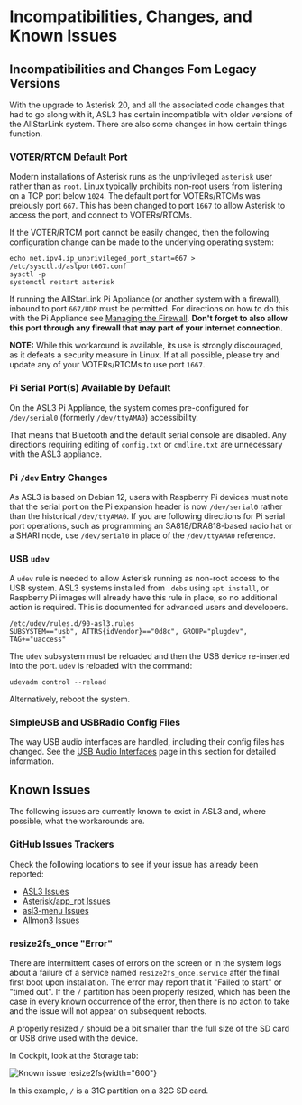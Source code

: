 # Incompatibilities, Changes, and Known Issues

## Incompatibilities and Changes Fom Legacy Versions
With the upgrade to Asterisk 20, and all the associated code changes that had to go along with it, ASL3 has certain incompatible with older versions of the AllStarLink system. There are also some changes in how certain things function.

### VOTER/RTCM Default Port
Modern installations of Asterisk runs as the unprivileged `asterisk` user rather than as `root`. Linux typically prohibits non-root users from listening on a TCP
port below `1024`. The default port for VOTERs/RTCMs was preiously port `667`. This has been changed to port `1667` to allow Asterisk to access the port, and connect to VOTERs/RTCMs.

If the VOTER/RTCM port cannot be easily changed, then the following configuration change can be made to the underlying operating system:

```
echo net.ipv4.ip_unprivileged_port_start=667 > /etc/sysctl.d/aslport667.conf
sysctl -p
systemctl restart asterisk
```

If running the AllStarLink Pi Appliance (or another system with a firewall), inbound to port `667/UDP` must be permitted. For directions on how to do this with the Pi Appliance see [Managing the Firewall](../pi/cockpit-firewall.md). **Don't forget to also allow this port through any firewall that may part of your internet connection.**

**NOTE:** While this workaround is available, its use is strongly discouraged, as it defeats a security measure in Linux. If at all possible, please try and update any of your VOTERs/RTCMs to use port `1667`. 

### Pi Serial Port(s) Available by Default
On the ASL3 Pi Appliance, the system comes pre-configured for `/dev/serial0` (formerly `/dev/ttyAMA0`) accessibility.

That means that Bluetooth and the default serial console are disabled. Any directions requiring editing of `config.txt` or `cmdline.txt` are unnecessary with the ASL3 appliance.

### Pi `/dev` Entry Changes
As ASL3 is based on Debian 12, users with Raspberry Pi devices must note that the serial port on the Pi expansion header is now `/dev/serial0` rather than the historical `/dev/ttyAMA0`. If you are following directions for Pi serial port operations, such as programming an SA818/DRA818-based radio hat or a SHARI node, use `/dev/serial0` in place of the `/dev/ttyAMA0` reference.

### USB `udev`
A `udev` rule is needed to allow Asterisk running as non-root access to the USB system. ASL3 systems installed from `.debs` using `apt install`, or Raspberry Pi images will already have this rule in place, so no additional action is required. This is documented for advanced users and developers.

```
/etc/udev/rules.d/90-asl3.rules
SUBSYSTEM=="usb", ATTRS{idVendor}=="0d8c", GROUP="plugdev", TAG+="uaccess"
```

The `udev` subsystem must be reloaded and then the USB device re-inserted into the port. `udev` is reloaded with the command:

```
udevadm control --reload
```

Alternatively, reboot the system.

### SimpleUSB and USBRadio Config Files
The way USB audio interfaces are handled, including their config files has changed. See the [USB Audio Interfaces](../adv-topics/usbinterfaces.md) page in this section for detailed information.

## Known Issues
The following issues are currently known to exist in ASL3 and, where possible, what the workarounds are.

### GitHub Issues Trackers
Check the following locations to see if your issue has already been reported:

* [ASL3 Issues](https://github.com/AllStarLink/ASL3/issues)
* [Asterisk/app_rpt Issues](https://github.com/AllStarLink/app_rpt/issues)
* [asl3-menu Issues](https://github.com/AllStarLink/asl3-menu/issues)
* [Allmon3 Issues](https://github.com/AllStarLink/Allmon3/issues)

### resize2fs_once "Error"
There are intermittent cases of errors on the screen or in  the system logs about a failure of a service named `resize2fs_once.service` after the final first boot upon installation. The error may report that it "Failed to start" or "timed out". If the `/` partition has been properly resized, which has been the case in every known 
occurrence of the error, then there is no action to take and the issue will not appear on subsequent reboots.

A properly resized `/` should be a bit smaller than the full size of the SD card or USB drive used with the device.

In Cockpit, look at the Storage tab:

![Known issue resize2fs](../user-guide/img/known_issue_resize2fs.png){width="600"}

In this example, `/` is a 31G partition on a 32G SD card.
